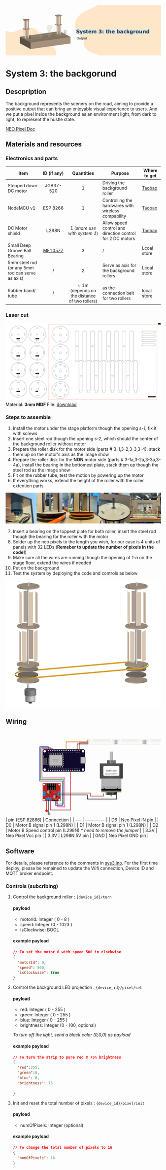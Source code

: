 ![alt text](./resources/cover.png "System 3 cover")
# System 3: the backgorund

## Descpription

The background represents the scenery on the road, aiming to provide a positive output that can bring an enjoyable visual experience to users. And we put a pixel inside the background as an environment light, from dark to light, to represent the hustle state.

[NEO Pixel Doc](https://adafruit.github.io/Adafruit_NeoPixel/html/class_adafruit___neo_pixel.html#a74e917093c2eb16848c4a09427680f79)

## Materials and resources
### Electronics and parts
| Item | ID (if any) | Quantities | Purpose | Where to get |
| ---- | :-----------: | :---------: | ------- | ------------ |
| Stepped down DC motor | JGB37-520 | 1 | Driving the background roller | [Taobao](https://item.taobao.com/item.htm?spm=a312a.7700824.w4002-23304424597.26.7e839d8aDol6Ct&id=581652733065) |
| NodeMCU v1 | ESP 8266 | 1 | Controlling the hardwares with wireless compability | [Taobao](https://detail.tmall.com/item.htm?spm=a230r.1.14.16.116e67dflXKZax&id=606082163513&ns=1&abbucket=18&skuId=4481432642490)
| DC Motor shield | L298N | 1 (_share use with system 1_) | Allow speed control and direction control for 2 DC motors | [Taobao](https://detail.tmall.com/item.htm?spm=a230r.1.14.23.53526f0dTKTMPP&id=18566053714&ns=1&abbucket=18)
| Small Deep Groove Ball Bearing | [MF105ZZ](https://us.misumi-ec.com/vona2/detail/221000531116/?HissuCode=MF105ZZ) | 3 | / | Lcoal store | 
| 5mm steel rod (or any 5mm rod can serve as axis) | / | 2 | Serve as axis for the background rollers | Lcoal store |
| Rubber band/ tube | / | ~ 1m (depends on the distance of two rollers) | as the connection belt for two rollers | local store

### Laser cut 
![alt text](./resources/laser-cut.jpg "System 3 Laser cut schematic")
Material: **3mm MDF**
File: [download](./resources/Backdrop.ai)

### Steps to assemble
 
1. Install the motor under the stage platform though the opening _s-1_, fix it with screws
2. Insert one steel rod though the opening _s-2_, which should the center of the background roller without motor
3. Prepare the roller disk for the motor side (parts # 3-1,3-2,3-3,3-4), stack them up on the motor's axis as the image show
4. Prepare the roller disk for the **NON** motor side (parts # 3-1a,3-2a,3-3a,3-4a), install the bearing in the bottomest plate, stack them up though the steel rod as the image show
5. Fit on the rubber tube, test the motion by powering up the motor
6. If everything works, extend the height of the roller with the roller extention parts

![](./resources/collage1.jpeg)

7. Insert a bearing on the toppest plate for both roller, insert the steel rod though the bearing for the roller with the motor
8. Solder up the neo pixels to the length you wish, for our case is 4 units of panels with 32 LEDs (**Remeber to update the number of pixels in the code!**)
9.  Make sure all the wires are running though the opening of _1-a_ on the stage floor, extend the wires if needed
10. Put on the background
11. Test the system by deploying the code and controls as below

![](./resources/install.PNG)

## Wiring
![alt text](./resources/wiring.png "Wiring for system 1")
| pin (ESP 82866) | Connection |
| --- | ---------- |
| D6 | Neo Pixel IN pin |
| D0 | Motor B signal pin 1 (L298N) |
| D1 | Motor B signal pin 1 (L298N) |
| D2 | Motor B Speed control pin (L298N) _* need to remove the jumper_ |
| 3.3V |  Neo Pixel Vcc pin |
| 3.3V |  L298N 5V pin |
| GND | Neo Pixel GND pin |

## Software
For details, please reference to the comments in [sys3.ino](sys3/sys3.ino). For the first time deploy, please be remained to update the Wifi connection, Device ID and MQTT broker endpoint.
### Controls (subcribing)
1. Control the background roller : `{device_id}/turn`

    #### payload 
    - motorId: Integer ( 0 - 8 )
    - speed: Integer (0 - 1023 )
    - isClockwise: BOOL

    #### example payload
    ```JSON
    // To set the motor 0 with speed 500 in clockwise
    {
      "motorId": 0,
      "speed": 500,
      "isClockwise": true
    }
    ```
2. Control the background LED projection : `{device_id}/pixel/set`

    #### payload 
    - red: Integer ( 0 - 255 )
    - green: Integer ( 0 - 255 )
    - blue: Integer ( 0 - 255 )
    - brightness: Integer (0 - 100, optional)
    
    _To turn off the light, send a black color (0,0,0) as payload_

    #### example payload
    ```JSON
    // To turn the strip to pure red @ 75% brightness
    {
      "red":255, 
      "green":0, 
      "blue": 0,
      "brightness": 75

    }
    ```
3. Init and reset the total number of pixels : `{device_id}/pixel/init`


    #### payload
    - numOfPixels: Integer (optional)

    #### example payload
    ```JSON
    // To change the total number of pixels to 16
    {
      "numOfPixels": 16
    }
    ```